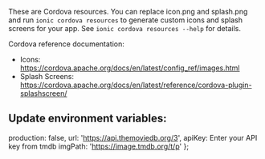 These are Cordova resources. You can replace icon.png and splash.png and run
`ionic cordova resources` to generate custom icons and splash screens for your
app. See `ionic cordova resources --help` for details.

Cordova reference documentation:

- Icons: https://cordova.apache.org/docs/en/latest/config_ref/images.html
- Splash Screens: https://cordova.apache.org/docs/en/latest/reference/cordova-plugin-splashscreen/

## Update environment variables:

  production: false,
  url: 'https://api.themoviedb.org/3',
  apiKey:  Enter your API key from tmdb
  imgPath: 'https://image.tmdb.org/t/p'
};
